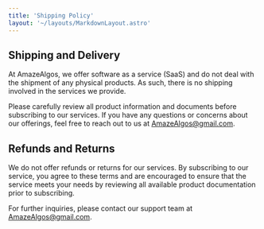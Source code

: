 ```yaml
---
title: 'Shipping Policy'
layout: '~/layouts/MarkdownLayout.astro'
---
```




## Shipping and Delivery

At AmazeAlgos, we offer software as a service (SaaS) and do not deal with the shipment of any physical products. As such, there is no shipping involved in the services we provide.

Please carefully review all product information and documents before subscribing to our services. If you have any questions or concerns about our offerings, feel free to reach out to us at [AmazeAlgos@gmail.com](mailto:AmazeAlgos@gmail.com).

## Refunds and Returns

We do not offer refunds or returns for our services. By subscribing to our service, you agree to these terms and are encouraged to ensure that the service meets your needs by reviewing all available product documentation prior to subscribing.

For further inquiries, please contact our support team at [AmazeAlgos@gmail.com](mailto:AmazeAlgos@gmail.com).
